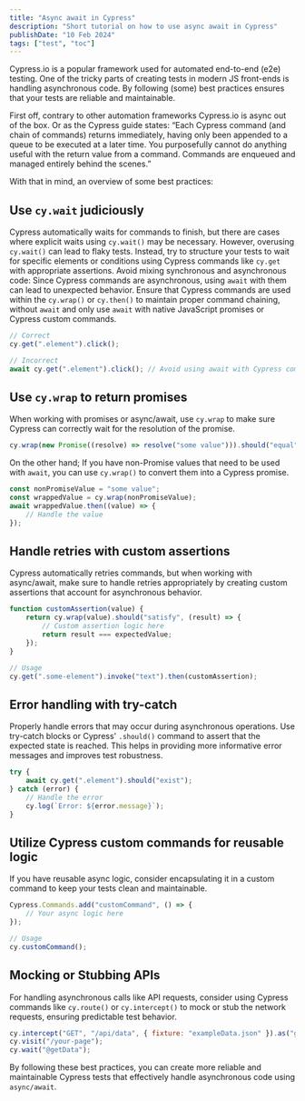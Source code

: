 ```yaml
---
title: "Async await in Cypress"
description: "Short tutorial on how to use async await in Cypress"
publishDate: "10 Feb 2024"
tags: ["test", "toc"]
---
```


Cypress.io is a popular framework used for automated end-to-end (e2e) testing. One of the tricky parts of creating tests in modern JS front-ends is handling asynchronous code. By following (some) best practices ensures that your tests are reliable and maintainable.

First off, contrary to other automation frameworks Cypress.io is async out of the box. Or as the Cypress guide states: “Each Cypress command (and chain of commands) returns immediately, having only been appended to a queue to be executed at a later time.
You purposefully cannot do anything useful with the return value from a command. Commands are enqueued and managed entirely behind the scenes.”

With that in mind, an overview of some best practices:

## Use `cy.wait` judiciously

Cypress automatically waits for commands to finish, but there are cases where explicit waits using `cy.wait()` may be necessary. However, overusing `cy.wait()` can lead to flaky tests. Instead, try to structure your tests to wait for specific elements or conditions using Cypress commands like `cy.get` with appropriate assertions.
Avoid mixing synchronous and asynchronous code: Since Cypress commands are asynchronous, using `await` with them can lead to unexpected behavior. Ensure that Cypress commands are used within the `cy.wrap()` or `cy.then()` to maintain proper command chaining, without `await` and only use `await` with native JavaScript promises or Cypress custom commands.

```javascript
// Correct
cy.get(".element").click();

// Incorrect
await cy.get(".element").click(); // Avoid using await with Cypress commands
```

## Use `cy.wrap` to return promises

When working with promises or async/await, use `cy.wrap` to make sure Cypress can correctly wait for the resolution of the promise.

```javascript
cy.wrap(new Promise((resolve) => resolve("some value"))).should("equal", "some value");
```

On the other hand; If you have non-Promise values that need to be used with `await`, you can use `cy.wrap()` to convert them into a Cypress promise.

```javascript
const nonPromiseValue = "some value";
const wrappedValue = cy.wrap(nonPromiseValue);
await wrappedValue.then((value) => {
	// Handle the value
});
```

## Handle retries with custom assertions

Cypress automatically retries commands, but when working with async/await, make sure to handle retries appropriately by creating custom assertions that account for asynchronous behavior.

```javascript
function customAssertion(value) {
	return cy.wrap(value).should("satisfy", (result) => {
		// Custom assertion logic here
		return result === expectedValue;
	});
}

// Usage
cy.get(".some-element").invoke("text").then(customAssertion);
```

## Error handling with try-catch

Properly handle errors that may occur during asynchronous operations. Use try-catch blocks or Cypress' `.should()` command to assert that the expected state is reached. This helps in providing more informative error messages and improves test robustness.

```javascript
try {
	await cy.get(".element").should("exist");
} catch (error) {
	// Handle the error
	cy.log(`Error: ${error.message}`);
}
```

## Utilize Cypress custom commands for reusable logic

If you have reusable async logic, consider encapsulating it in a custom command to keep your tests clean and maintainable.

```javascript
Cypress.Commands.add("customCommand", () => {
	// Your async logic here
});

// Usage
cy.customCommand();
```

## Mocking or Stubbing APIs

For handling asynchronous calls like API requests, consider using Cypress commands like `cy.route()` or `cy.intercept()` to mock or stub the network requests, ensuring predictable test behavior.

```javascript
cy.intercept("GET", "/api/data", { fixture: "exampleData.json" }).as("getData");
cy.visit("/your-page");
cy.wait("@getData");
```

By following these best practices, you can create more reliable and maintainable Cypress tests that effectively handle asynchronous code using `async/await`.
